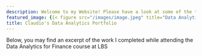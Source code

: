 ```yaml
---
description: Welcome to my Website! Please have a look at some of the things I worked on while at London Business School
featured_image: {{< figure src="/images/image.jpeg" title="Data Analytics for Finance" >}}
title: Claudio's Data Analytics Portfolio
---
```


Below, you may find an excerpt of the work I completed while attending the Data Analytics for Finance course at LBS
